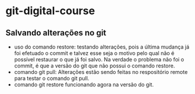 # git-digital-course
## Salvando alterações no git

* uso do comando restore:
testando alterações, pois a última mudança já foi efetuado o commit e talvez esse seja o motivo pelo qual não é possível restaurar o que já foi salvo. Na verdade o problema não foi o commit, é que a versão do git que não possui o comando restore.
* comando git pull:
Alterações estão sendo feitas no respositório remote para testar o comando git pull.
* comando git restore funcionando agora na versão do git.